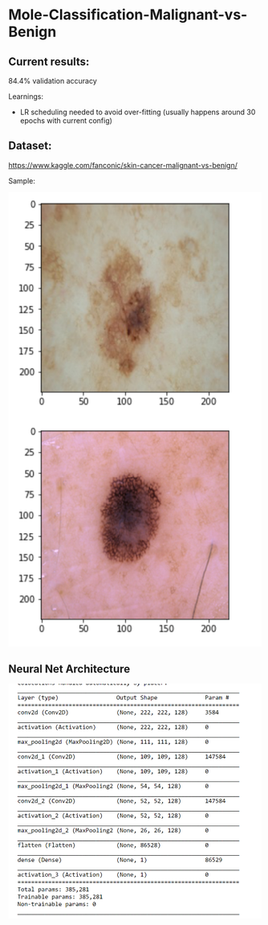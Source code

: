 # Mole-Classification-Malignant-vs-Benign
## Current results:
84.4% validation accuracy

Learnings:
* LR scheduling needed to avoid over-fitting (usually happens around 30 epochs with current config)

## Dataset:
https://www.kaggle.com/fanconic/skin-cancer-malignant-vs-benign/

Sample:

<img src="./sampledata.PNG">

## Neural Net Architecture
<img src="./CNNarch.PNG">
